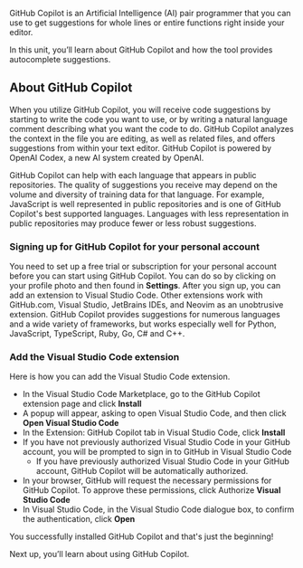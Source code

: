 GitHub Copilot is an Artificial Intelligence (AI) pair programmer that you can use to get suggestions for whole lines or entire functions right inside your editor.

In this unit, you’ll learn about GitHub Copilot and how the tool provides autocomplete suggestions.

## About GitHub Copilot

When you utilize GitHub Copilot, you will receive code suggestions by starting to write the code you want to use, or by writing a natural language comment describing what you want the code to do. GitHub Copilot analyzes the context in the file you are editing, as well as related files, and offers suggestions from within your text editor. GitHub Copilot is powered by OpenAI Codex, a new AI system created by OpenAI.

GitHub Copilot can help with each language that appears in public repositories. The quality of suggestions you receive may depend on the volume and diversity of training data for that language. For example, JavaScript is well represented in public repositories and is one of GitHub Copilot's best supported languages. Languages with less representation in public repositories may produce fewer or less robust suggestions.

### Signing up for GitHub Copilot for your personal account

You need to set up a free trial or subscription for your personal account before you can start using GitHub Copilot. You can do so by clicking on your profile photo and then found in **Settings**. After you sign up, you can add an extension to Visual Studio Code. Other extensions work with GitHub.com, Visual Studio, JetBrains IDEs, and Neovim as an unobtrusive extension. GitHub Copilot provides suggestions for numerous languages and a wide variety of frameworks, but works especially well for Python, JavaScript, TypeScript, Ruby, Go, C# and C++.

### Add the Visual Studio Code extension

Here is how you can add the Visual Studio Code extension.

- In the Visual Studio Code Marketplace, go to the GitHub Copilot extension page and click **Install**
- A popup will appear, asking to open Visual Studio Code, and then click **Open Visual Studio Code**
- In the Extension: GitHub Copilot tab in Visual Studio Code, click **Install**
- If you have not previously authorized Visual Studio Code in your GitHub account, you will be prompted to sign in to GitHub in Visual Studio Code
  - If you have previously authorized Visual Studio Code in your GitHub account, GitHub Copilot will be automatically authorized.
- In your browser, GitHub will request the necessary permissions for GitHub Copilot. To approve these permissions, click Authorize **Visual Studio Code**
- In Visual Studio Code, in the Visual Studio Code dialogue box, to confirm the authentication, click **Open**

You successfully installed GitHub Copilot and that's just the beginning!

Next up, you’ll learn about using GitHub Copilot.

<!-- Do **not** include any other content like learning objectives, prerequisites, unit summary, "next unit" lead-in, or references. -->
